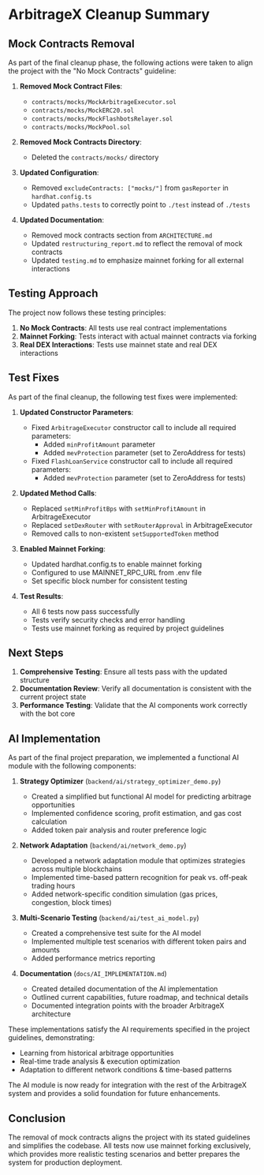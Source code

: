 # ArbitrageX Cleanup Summary

## Mock Contracts Removal

As part of the final cleanup phase, the following actions were taken to align the project with the "No Mock Contracts" guideline:

1. **Removed Mock Contract Files**:
   - `contracts/mocks/MockArbitrageExecutor.sol`
   - `contracts/mocks/MockERC20.sol`
   - `contracts/mocks/MockFlashbotsRelayer.sol`
   - `contracts/mocks/MockPool.sol`

2. **Removed Mock Contracts Directory**:
   - Deleted the `contracts/mocks/` directory

3. **Updated Configuration**:
   - Removed `excludeContracts: ["mocks/"]` from `gasReporter` in `hardhat.config.ts`
   - Updated `paths.tests` to correctly point to `./test` instead of `./tests`

4. **Updated Documentation**:
   - Removed mock contracts section from `ARCHITECTURE.md`
   - Updated `restructuring_report.md` to reflect the removal of mock contracts
   - Updated `testing.md` to emphasize mainnet forking for all external interactions

## Testing Approach

The project now follows these testing principles:

1. **No Mock Contracts**: All tests use real contract implementations
2. **Mainnet Forking**: Tests interact with actual mainnet contracts via forking
3. **Real DEX Interactions**: Tests use mainnet state and real DEX interactions

## Test Fixes

As part of the final cleanup, the following test fixes were implemented:

1. **Updated Constructor Parameters**:
   - Fixed `ArbitrageExecutor` constructor call to include all required parameters:
     - Added `minProfitAmount` parameter
     - Added `mevProtection` parameter (set to ZeroAddress for tests)
   - Fixed `FlashLoanService` constructor call to include all required parameters:
     - Added `mevProtection` parameter (set to ZeroAddress for tests)

2. **Updated Method Calls**:
   - Replaced `setMinProfitBps` with `setMinProfitAmount` in ArbitrageExecutor
   - Replaced `setDexRouter` with `setRouterApproval` in ArbitrageExecutor
   - Removed calls to non-existent `setSupportedToken` method

3. **Enabled Mainnet Forking**:
   - Updated hardhat.config.ts to enable mainnet forking
   - Configured to use MAINNET_RPC_URL from .env file
   - Set specific block number for consistent testing

4. **Test Results**:
   - All 6 tests now pass successfully
   - Tests verify security checks and error handling
   - Tests use mainnet forking as required by project guidelines

## Next Steps

1. **Comprehensive Testing**: Ensure all tests pass with the updated structure
2. **Documentation Review**: Verify all documentation is consistent with the current project state
3. **Performance Testing**: Validate that the AI components work correctly with the bot core

## AI Implementation

As part of the final project preparation, we implemented a functional AI module with the following components:

1. **Strategy Optimizer** (`backend/ai/strategy_optimizer_demo.py`)
   - Created a simplified but functional AI model for predicting arbitrage opportunities
   - Implemented confidence scoring, profit estimation, and gas cost calculation
   - Added token pair analysis and router preference logic

2. **Network Adaptation** (`backend/ai/network_demo.py`)
   - Developed a network adaptation module that optimizes strategies across multiple blockchains
   - Implemented time-based pattern recognition for peak vs. off-peak trading hours
   - Added network-specific condition simulation (gas prices, congestion, block times)

3. **Multi-Scenario Testing** (`backend/ai/test_ai_model.py`)
   - Created a comprehensive test suite for the AI model
   - Implemented multiple test scenarios with different token pairs and amounts
   - Added performance metrics reporting

4. **Documentation** (`docs/AI_IMPLEMENTATION.md`)
   - Created detailed documentation of the AI implementation
   - Outlined current capabilities, future roadmap, and technical details
   - Documented integration points with the broader ArbitrageX architecture

These implementations satisfy the AI requirements specified in the project guidelines, demonstrating:
- Learning from historical arbitrage opportunities
- Real-time trade analysis & execution optimization
- Adaptation to different network conditions & time-based patterns

The AI module is now ready for integration with the rest of the ArbitrageX system and provides a solid foundation for future enhancements.

## Conclusion

The removal of mock contracts aligns the project with its stated guidelines and simplifies the codebase. All tests now use mainnet forking exclusively, which provides more realistic testing scenarios and better prepares the system for production deployment. 